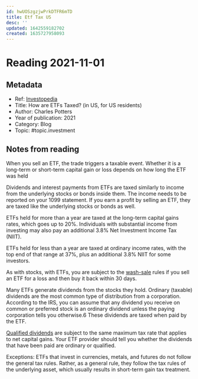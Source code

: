 ```yaml
---
id: hwUOSzgzjwPrkDTFR6mTD
title: Etf Tax US
desc: ''
updated: 1642559182702
created: 1635727958093
---
```

# Reading 2021-11-01

## Metadata

- Ref: [Investopedia](https://www.investopedia.com/articles/exchangetradedfunds/08/etf-taxes-introduction.asp)
- Title: How are ETFs Taxed? (in US, for US residents)
- Author: Charles Potters
- Year of publication: 2021
- Category: Blog
- Topic: #topic.investment

## Notes from reading

When you sell an ETF, the trade triggers a taxable event. Whether it is a long-term or short-term capital gain or loss depends on how long the ETF was held

Dividends and interest payments from ETFs are taxed similarly to income from the underlying stocks or bonds inside them. The income needs to be reported on your 1099 statement. If you earn a profit by selling an ETF, they are taxed like the underlying stocks or bonds as well.

ETFs held for more than a year are taxed at the long-term capital gains rates, which goes up to 20%. Individuals with substantial income from investing may also pay an additional 3.8% Net Investment Income Tax (NIIT).

ETFs held for less than a year are taxed at ordinary income rates, with the top end of that range at 37%, plus an additional 3.8% NIIT for some investors.

As with stocks, with ETFs, you are subject to the [wash-sale](https://www.investopedia.com/terms/w/washsale.asp) rules if you sell an ETF for a loss and then buy it back within 30 days.

Many ETFs generate dividends from the stocks they hold. Ordinary (taxable) dividends are the most common type of distribution from a corporation. According to the IRS, you can assume that any dividend you receive on common or preferred stock is an ordinary dividend unless the paying corporation tells you otherwise.6 These dividends are taxed when paid by the ETF.

[Qualified dividends](https://www.investopedia.com/terms/q/qualifieddividend.asp) are subject to the same maximum tax rate that applies to net capital gains. Your ETF provider should tell you whether the dividends that have been paid are ordinary or qualified.

Exceptions: ETFs that invest in currencies, metals, and futures do not follow the general tax rules. Rather, as a general rule, they follow the tax rules of the underlying asset, which usually results in short-term gain tax treatment.
